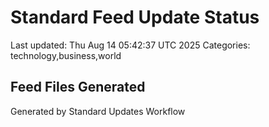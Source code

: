 # Standard Feed Update Status
Last updated: Thu Aug 14 05:42:37 UTC 2025
Categories: technology,business,world

## Feed Files Generated

Generated by Standard Updates Workflow
